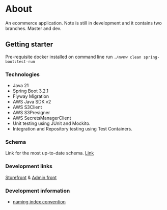 # About
An ecommerce application. Note is still in development and it contains two branches. Master and dev.

## Getting starter
Pre-requisite docker installed
on command line run `./mvnw clean spring-boot:test-run`

### Technologies
* Java 21
* Spring Boot 3.2.1
* Flyway Migration
* AWS Java SDK v2
* AWS S3Client
* AWS S3Presigner
* AWS SecretsManagerClient
* Unit testing using JUnit and Mockito.
* Integration and Repository testing using Test Containers.

### Schema
Link for the most up-to-date schema.
[Link](https://dbdiagram.io/d/6483c4d5722eb77494b791a1)

### Development links
[Storefront](https://server.emmanueluluabuike.com/)
&
[Admin front](https://server.emmanueluluabuike.com/admin)

### Development information
* [naming index convention](https://www.quora.com/What-naming-convention-do-you-use-for-SQL-indexes)